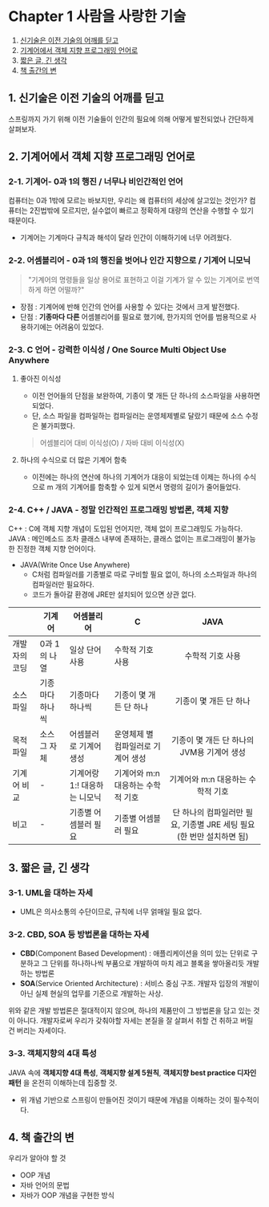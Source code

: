 # Chapter 1 사람을 사랑한 기술

1. [신기술은 이전 기술의 어깨를 딛고](#1.-신기술은-이전-기술의-어깨를-딛고)
2. [기계어에서 객체 지향 프로그래밍 언어로](#2.-기계어에서-객체-지향-프로그래밍-언어로)
3. [짧은 글, 긴 생각](#3.-짧은-글,-긴-생각)
4. [책 출간의 변](#4.-책-출간의-변)

## 1. 신기술은 이전 기술의 어깨를 딛고

스프링까지 가기 위해 이전 기술들이 인간의 필요에 의해 어떻게 발전되었나 간단하게 살펴보자.



## 2. 기계어에서 객체 지향 프로그래밍 언어로

### 2-1. 기계어- 0과 1의 행진 / 너무나 비인간적인 언어

컴퓨터는 0과 1밖에 모르는 바보지만, 우리는 왜 컴퓨터의 세상에 살고있는 것인가?
컴퓨터는 2진법밖에 모르지만, 실수없이 빠르고 정확하게 대량의 연산을 수행할 수 있기 때문이다.
* 기계어는 기계마다 규칙과 해석이 달라 인간이 이해하기에 너무 어려웠다.

### 2-2. 어셈블리어 - 0과 1의 행진을 벗어나 인간 지향으로 / 기계어 니모닉

> "기계어의 명령들을 일상 용어로 표현하고 이걸 기계가 알 수 있는 기계어로 번역하게 하면 어떨까?"

* 장점 : 기계어에 반해 인간의 언어를 사용할 수 있다는 것에서 크게 발전했다.
* 단점 : **기종마다 다른** 어셈블리어를 필요로 했기에, 한가지의 언어를 범용적으로 사용하기에는 어려움이 있었다.

### 2-3. C 언어 - 강력한 이식성 / One Source Multi Object Use Anywhere

1. 좋아진 이식성

    * 이전 언어들의 단점을 보완하여, 기종이 몇 개든 단 하나의 소스파일을 사용하면 되었다.
    * 단, 소스 파일을 컴파일하는 컴파일러는 운영체제별로 달랐기 때문에 소스 수정은 불가피했다.
     
     > 어셈블리어 대비 이식성(O) / 자바 대비 이식성(X)

2. 하나의 수식으로 더 많은 기계어 함축

    * 이전에는 하나의 연산에 하나의 기계어가 대응이 되었는데 이제는 하나의 수식으로 m 개의 기계어를 함축할 수 있게 되면서 명령의 길이가 줄어들었다.

### 2-4. C++ / JAVA - 정말 인간적인 프로그래밍 방법론, 객체 지향

C++ : C에 객체 지향 개념이 도입된 언어지만, 객체 없이 프로그래밍도 가능하다.
JAVA : 메인메소드 조차 클래스 내부에 존재하는, 클래스 없이는 프로그래밍이 불가능한 진정한 객체 지향 언어이다.

* JAVA(Write Once Use Anywhere)
    * C처럼 컴파일러를 기종별로 따로 구비할 필요 없이, 하나의 소스파일과 하나의 컴파일러만 필요하다.
    * 코드가 돌아갈 환경에 JRE만 설치되어 있으면 상관 없다.
    
|               | 기계어             | 어셈블리어      | C | JAVA |
| ------------- | ------------------ | ---------------- | ---------------- | :----: |
| 개발자의 코딩 | 0과 1의 나열 | 일상 단어 사용 | 수학적 기호 사용 | 수학적 기호 사용 |
| 소스 파일 | 기종마다 하나씩 | 기종마다 하나씩 | 기종이 몇 개든 단 하나 | 기종이 몇 개든 단 하나 |
| 목적파일 | 소스 그 자체 | 어셈블러로 기계어 생성 | 운영체제 별 컴파일러로 기계어 생성 | 기종이 몇 개든 단 하나의 JVM용 기계어 생성 |
| 기계어 비교 | - | 기계어랑 1:! 대응하는 니모닉 | 기계어와 m:n 대응하는 수학적 기호 | 기계어와 m:n 대응하는 수학적 기호 |
| 비고 | - | 기종별 어셈블러 필요 |  기종별 어셈블러 필요  | 단 하나의 컴파일러만 필요, 기종별 JRE 세팅 필요(한 번만 설치하면 됨) |



## 3. 짧은 글, 긴 생각

### 3-1. UML을 대하는 자세
   
  * UML은 의사소통의 수단이므로, 규칙에 너무 얽매일 필요 없다.



### 3-2. CBD, SOA 등 방법론을 대하는 자세

* **CBD**(Component Based Development) : 애플리케이션을 의미 있는 단위로 구분하고 그 단위를 하나하나씩 부품으로 개발하여 마치 레고 블록을 쌓아올리듯 개발하는 방법론
* **SOA**(Service Oriented Architecture) : 서비스 중심 구조. 개발자 입장의 개발이 아닌 실제 현실의 업무를 기준으로 개발하는 사상.

위와 같은 개발 방법론은 절대적이지 않으며, 하나의 제품만이 그 방법론을 담고 있는 것이 아니다.
개발자로써 우리가 갖춰야할 자세는 본질을 잘 살펴서 취할 건 취하고 버릴 건 버리는 자세이다.



### 3-3. 객체지향의 4대 특성

JAVA 속에 **객체지향 4대 특성**, **객체지향 설계 5원칙**, **객체지향 best practice 디자인 패턴** 을 온전히 이해하는데 집중할 것.
* 위 개념 기반으로 스프링이 만들어진 것이기 때문에 개념을 이해하는 것이 필수적이다.



## 4. 책 출간의 변

우리가 알아야 할 것
* OOP 개념
* 자바 언어의 문법
* 자바가 OOP 개념을 구현한 방식



